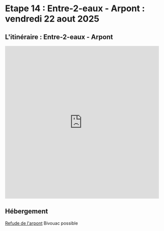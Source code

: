 # Etape 14 : Entre-2-eaux - Arpont : vendredi 22 aout 2025

## L'itinéraire : Entre-2-eaux - Arpont

<iframe src="https://gpx.studio/?state=%7B%22ids%22:%5B%221HPQgn16K5Uiwj-dOwykagWHNkuovHVqQ%22%5D%7D&embed&distance" width="100%" height="500" frameborder="0" allowfullscreen><p><a href="https://gpx.studio/?state=%7B%22ids%22:%5B%221HPQgn16K5Uiwj-dOwykagWHNkuovHVqQ%22%5D%7D"></a></p></iframe>


## Hébergement
[Refude de l'arpont](https://refuge-arpont.vanoise.com/)
Bivouac possible
